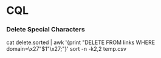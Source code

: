 CQL
====

### Delete Special Characters
cat delete.sorted | awk '{print "DELETE FROM links WHERE domain=\x27"$1"\x27;"}'
sort -n -k2,2 temp.csv 
